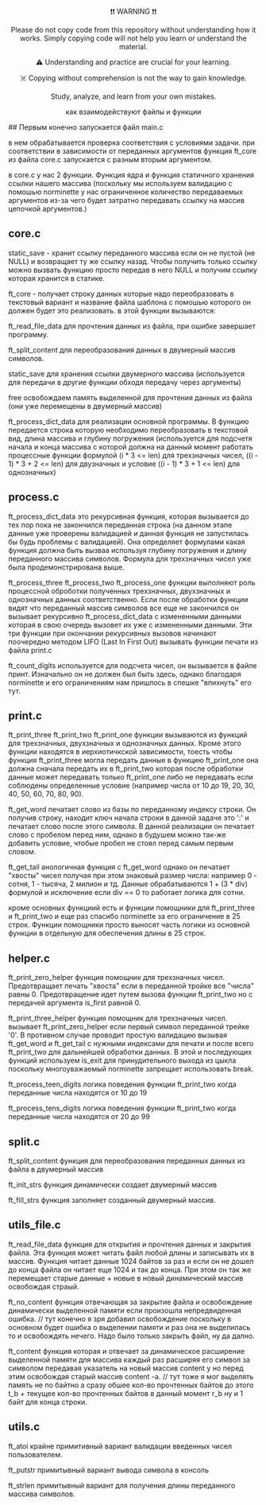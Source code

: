 <div align="center">
❗❗ WARNING ❗❗

Please do not copy code from this repository without understanding how it works. Simply copying code will not help you learn or understand the material.

⚠️ Understanding and practice are crucial for your learning.

☠️ Copying without comprehension is not the way to gain knowledge.

Study, analyze, and learn from your own mistakes.

как взаимодействуют файлы и функции
</div>
## Первым конечно запускается файл main.c

в нем обрабатывается проверка соответствия с условиями задачи.
при соответствии в зависимости от переданных аргументов функция ft_core из файла core.c запускается с разным вторым аргументом.

в core.c у нас 2 функции. Функция ядра и функция статичного хранения ссылки нашего массива (поскольку мы используем валидацию с помошью norminette у нас ограниченное количество передаваемых аргументов из-за чего будет затратно передавать ссылку на массив цепочкой аргументов.)

## core.c

static_save - хранит ссылку переданного массива если он не пустой (не NULL) и возвращает ту же ссылку назад. Чтобы получить только ссылку можно вызвать функцию просто передав в него NULL и получим ссылку которая хранится в статике.

ft_core - получает строку данных которые надо переобразовать в текстовый вариант и название файла шаблона с помошью которого он должен будет это реализовать.
в этой функции вызываются:

ft_read_file_data для прочтения данных из файла, при ошибке завершает программу.

ft_split_content для переобразования данных в двумерный массив символов.

static_save для хранения ссылки двумерного массива (используется для передачи в другие функции обходя передачу через аргументы)

free освобождаем память выделенной для прочтения данных из файла (они уже перемещены в двумерный массив)

ft_process_dict_data для реализации основной программы. В функцию передается строка которую необходимо переобразовать в текстовой вид, длина массива и глубину погружения (используется для подсчетя начала и конца массива с которой должна на данный момент работать процессные функции формулой (i * 3 <= len) для трехзначных чисел, ((i - 1) * 3 + 2 <= len) для двузначных и условие ((i - 1) * 3 + 1 <= len) для однозначных)

## process.c

ft_process_dict_data это рекурсивная функция, которая вызывается до тех пор пока не закончился переданная строка (на данном этапе данные уже проверены валидацией и данная функция не запустилась бы будь проблемы с валидацией). Она определяет формулами какая функция должна быть вызваа используя глубину погружения и длину переданного массива символов. Формула для трехзначных чисел уже была продемонстрирована выше.

ft_process_three
ft_process_two
ft_process_one функции выполняют роль процессной оброботки полученных трехзначных, двухзначных и однозначных данных соответственно. Если после обработки функции видят что переданный массив символов все еще не закончился он вызывает рекурсивно ft_process_dict_data с измененными данными которая в свою очередь вызовет их уже с измененными данными.
Эти три функции при окончании рекурсивных вызовов начинают поочередно методом LIFO (Last In First Out) вызывать функции печати из файла print.c

ft_count_digits используется для подсчета чисел, он вызывается в файле принт. Изначально он не должен был быть здесь, однако благодаря norminette и его ограничениям нам пришлось в спешке "впихнуть" его тут.

## print.c

ft_print_three
ft_print_two
ft_print_one функции вызываются из функций для трехзначных, двухзначных и однозначных данных. Кроме этого функции находятся в иерхиотичкской зависимости, тоесть чтобы функция ft_print_three могла передать данные в функцию ft_print_one она должна сначала передать их в ft_print_two которая после обработки данные может передавать только ft_print_one либо не передавать если соблюдены определенные условие (например числа от 10 до 19, 20, 30, 40, 50, 60, 70, 80, 90).

ft_get_word печатает слово из базы по переданному индексу строки. Он получив строку, находит ключ начала строки в данной задаче это ':' и печатает слово после этого символа. В данной реализации он печатает слово с пробелом перед ним, однако в будушем можно так-же добавить условие, чтобые пробел не стоял перед самым первым словом.

ft_get_tail анологичная функция с ft_get_word однако он печатает "хвосты" чисел получая при этом знаковый размер числа: например 0 - сотня, 1 - тысяча, 2 милион и тд. Данные обрабатываются 1 + (3 * div) формулой и исключение если div == 0 то работает логика для сотни.

кроме основных функциий есть и функции помощники для ft_print_three и ft_print_two и еще раз спасибо norminette за его ограничение в 25 строк. Функции помощники просто выносят часть логики из основной функции в отдельную для обеспечения длины в 25 строк.

## helper.c

ft_print_zero_helper функция помощник для трехзначных чисел. Предотвращает печать "хвоста" если в переданной тройке все "числа" равны 0. Предотвращение идет путем вызова функции ft_print_two но с передачей аргумента is_first равной 0.

ft_print_three_helper функция помощник для трехзначных чисел. вызывает ft_print_zero_helper если первый символ переданной трейке '0'. В противном случае проводит простую валидацию вызывая ft_get_word и ft_get_tail с нужными индексами для печати и после всего ft_print_two для дальнейшей обработки данных. В этой и последующих функций используем is_exit для принудительного выхода из цыкла поскольку многоуважаемый norminette запрещает использовать break.

ft_process_teen_digits логика поведения функции ft_print_two когда переданные числа находятся от 10 до 19

ft_process_tens_digits логика поведения функции ft_print_two когда переданные числа находятся от 20 до 99

## split.c

ft_split_content функция для переобразования переданных данных из файла в двумерный массив

ft_init_strs функция динамически создает двумерный массив 

ft_fill_strs функция заполняет созданный двумерный массив.

## utils_file.c

ft_read_file_data функция для открытия и прочтения данных и закрытия файла. Эта функция может читать файл любой длины и записывать их в массив. Функция читает данные 1024 байтов за раз и если он не дошел до конца файла он читает еще 1024 и так до конца. При этом он так же перемещает старые данные + новые в новый динамический массив освобождая страый.

ft_no_content функция отвечающая за закрытие файла и освобождение динамически выделенной памяти если произошла непредвиденная ошибка. // тут конечно я зря добавил освобождение поскольку в основном будет ошибка о выделении памяти и раз она не выделилась то и освобождять нечего. Надо было только закрыть файл, ну да дално.

ft_content функция которая и отвечает за динамическое расширение выделенной памяти для массива каждый раз расширяя его символ за символом передавая указатель на новый массив content у но перед этим освобождая старый массив content -а. // тут тоже я мог выделять память не по байтно а сразу обшее кол-во прочтенных байтов до этого t_b + текущее кол-во прочтенных байтов в данный момент r_b ну и 1 байт для конца строки.

## utils.c

ft_atoi крайне примитивный вариант валидации введенных чисел пользователем.

ft_putstr примитывный вариант вывода символа в консоль

ft_strlen примитывный вариант для получения длины переданного массива символов.